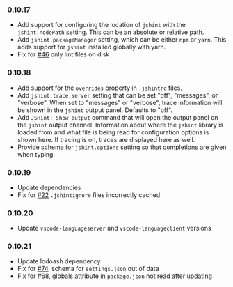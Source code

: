 ### 0.10.17

- Add support for configuring the location of `jshint` with the `jshint.nodePath` setting. This can be an absolute or relative path.
- Add `jshint.packageManager` setting, which can be either `npm` or `yarn`. This adds support for `jshint` installed globally with yarn.
- Fix for [#46](https://github.com/Microsoft/vscode-jshint/issues/46) only lint files on disk

### 0.10.18
- Add support for the `overrides` property in `.jshintrc` files.
- Add `jshint.trace.server` setting that can be set "off", "messages", or "verbose". When set to "messages" or "verbose", trace information will be shown in the `jshint` output panel. Defaults to "off". 
- Add `JSHint: Show output` command that will open the output panel on the `jshint` output channel. Information about where the `jshint` library is loaded from and
what file is being read for configuration options is shown here. If tracing is on, traces are displayed here as well.
- Provide schema for `jshint.options` setting so that completions are given when typing.

### 0.10.19
- Update dependencies
- Fix for [#22](https://github.com/Microsoft/vscode-jshint/issues/22) `.jshintignore` files incorrectly cached

### 0.10.20
- Update `vscode-languageserver` and `vscode-languageclient` versions

### 0.10.21
- Update lodoash dependency
- Fix for [#74](https://github.com/Microsoft/vscode-jshint/issues/74), schema for `settings.json` out of data
- Fix for [#68](https://github.com/Microsoft/vscode-jshint/issues/68), globals attribute in `package.json` not read after updating